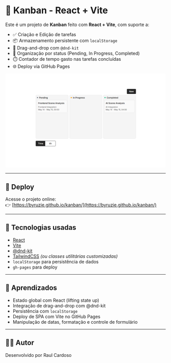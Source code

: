 # 📝 Kanban - React + Vite

Este é um projeto de **Kanban** feito com **React + Vite**, com suporte a:

- ✅ Criação e Edição de tarefas
- 📦 Armazenamento persistente com `localStorage`
- 🧲 Drag-and-drop com `@dnd-kit`
- 🧠 Organização por status (Pending, In Progress, Completed)
- ⏱️ Contador de tempo gasto nas tarefas concluídas
- 🌐 Deploy via GitHub Pages

![kanban-preview](./public/kanban.png) <!-- opcional, se quiser colocar uma imagem -->

---

## 🚀 Deploy

Acesse o projeto online:  
👉 [https://byruzie.github.io/kanban/](https://byruzie.github.io/kanban/)

---

## 🧰 Tecnologias usadas

- [React](https://react.dev/)
- [Vite](https://vitejs.dev/)
- [@dnd-kit](https://docs.dndkit.com/)
- [TailwindCSS](https://tailwindcss.com/) *(ou classes utilitárias customizadas)*
- `localStorage` para persistência de dados
- `gh-pages` para deploy

---

## 🧠 Aprendizados

- Estado global com React (lifting state up)
- Integração de drag-and-drop com @dnd-kit
- Persistência com `localStorage`
- Deploy de SPA com Vite no GitHub Pages
- Manipulação de datas, formatação e controle de formulário

---

## 🙋‍♂️ Autor

Desenvolvido por Raul Cardoso